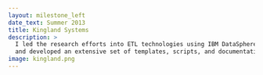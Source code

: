 ```yaml
---
layout: milestone_left
date_text: Summer 2013
title: Kingland Systems
description: >
  I led the research efforts into ETL technologies using IBM DataSphere
  and developed an extensive set of templates, scripts, and documentation.
image: kingland.png
---
```

